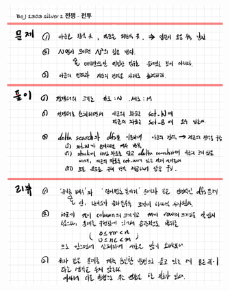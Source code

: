 ![8A9C859C-85EE-4FE9-BA6C-A1EABC83535F.jpeg](README_assets/386255e4aa17807cad5b8ea07d53862aa3cf82cb.jpeg)


